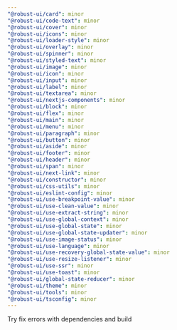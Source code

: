 ```yaml
---
"@robust-ui/card": minor
"@robust-ui/code-text": minor
"@robust-ui/cover": minor
"@robust-ui/icons": minor
"@robust-ui/loader-style": minor
"@robust-ui/overlay": minor
"@robust-ui/spinner": minor
"@robust-ui/styled-text": minor
"@robust-ui/image": minor
"@robust-ui/icon": minor
"@robust-ui/input": minor
"@robust-ui/label": minor
"@robust-ui/textarea": minor
"@robust-ui/nextjs-components": minor
"@robust-ui/block": minor
"@robust-ui/flex": minor
"@robust-ui/main": minor
"@robust-ui/menu": minor
"@robust-ui/paragraph": minor
"@robust-ui/button": minor
"@robust-ui/aside": minor
"@robust-ui/footer": minor
"@robust-ui/header": minor
"@robust-ui/span": minor
"@robust-ui/next-link": minor
"@robust-ui/constructor": minor
"@robust-ui/css-utils": minor
"@robust-ui/eslint-config": minor
"@robust-ui/use-breakpoint-value": minor
"@robust-ui/use-clean-value": minor
"@robust-ui/use-extract-string": minor
"@robust-ui/use-global-context": minor
"@robust-ui/use-global-state": minor
"@robust-ui/use-global-state-updater": minor
"@robust-ui/use-image-status": minor
"@robust-ui/use-language": minor
"@robust-ui/use-recovery-global-state-value": minor
"@robust-ui/use-resize-listener": minor
"@robust-ui/use-ssr": minor
"@robust-ui/use-toast": minor
"@robust-ui/global-state-reducer": minor
"@robust-ui/theme": minor
"@robust-ui/tools": minor
"@robust-ui/tsconfig": minor
---
```


Try fix errors with dependencies and build
